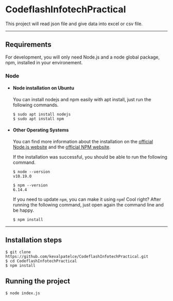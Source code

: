# CodeflashInfotechPractical
This project will read json file and give data into excel or csv file.

---
## Requirements

For development, you will only need Node.js and a node global package, npm, installed in your environement.

### Node
- #### Node installation on Ubuntu

  You can install nodejs and npm easily with apt install, just run the following commands.

      $ sudo apt install nodejs
      $ sudo apt install npm

- #### Other Operating Systems
  You can find more information about the installation on the [official Node.js website](https://nodejs.org/) and the [official NPM website](https://npmjs.org/).

  If the installation was successful, you should be able to run the following command.

      $ node --version
      v10.19.0

      $ npm --version
      6.14.4

  If you need to update `npm`, you can make it using `npm`! Cool right? After running the following command, just open again the command line and be happy.

      $ npm install

---

## Installation steps

    $ git clone https://github.com/kevalpatelce/CodeflashInfotechPractical.git
    $ cd CodeflashInfotechPractical
    $ npm install

## Running the project

    $ node index.js

